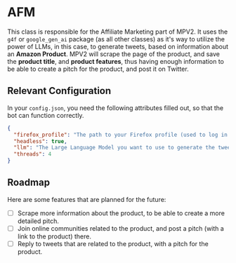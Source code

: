 # AFM

This class is responsible for the Affiliate Marketing part of MPV2. It uses the `g4f` or `google_gen_ai` package (as all other classes) as it's way to utilize the power of LLMs, in this case, to generate tweets, based on information about an **Amazon Product**. MPV2 will scrape the page of the product, and save the **product title**, and **product features**, thus having enough information to be able to create a pitch for the product, and post it on Twitter.

## Relevant Configuration

In your `config.json`, you need the following attributes filled out, so that the bot can function correctly.

```json
{
  "firefox_profile": "The path to your Firefox profile (used to log in to Twitter)",
  "headless": true,
  "llm": "The Large Language Model you want to use to generate the tweet.",
  "threads": 4
}
```

## Roadmap

Here are some features that are planned for the future:

- [ ] Scrape more information about the product, to be able to create a more detailed pitch.
- [ ] Join online communities related to the product, and post a pitch (with a link to the product) there.
- [ ] Reply to tweets that are related to the product, with a pitch for the product.
